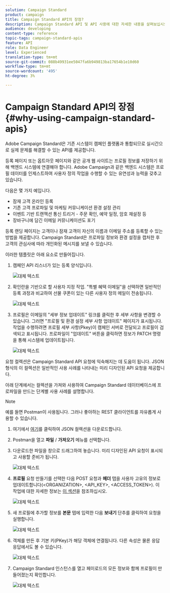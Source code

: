 ```yaml
---
solution: Campaign Standard
product: campaign
title: Campaign Standard API의 장점?
description: Campaign Standard API 및 API 사용에 대한 자세한 내용을 살펴보십시오.
audience: developing
content-type: reference
topic-tags: campaign-standard-apis
feature: API
role: Data Engineer
level: Experienced
translation-type: tm+mt
source-git-commit: 088b49931ee5047fa6b949813ba17654b1e10d60
workflow-type: tm+mt
source-wordcount: '495'
ht-degree: 3%

---
```



# Campaign Standard API의 장점 {#why-using-campaign-standard-apis}

Adobe Campaign Standard은 기존 시스템이 캠페인 플랫폼과 통합되므로 실시간으로 실제 문제를 해결할 수 있는 API를 제공합니다.

등록 페이지 또는 옵트아웃 페이지와 같은 공개 웹 사이트는 프로필 정보를 저장하기 위해 백엔드 시스템에 연결해야 합니다. Adobe Campaign과 같은 백엔드 시스템은 프로필 데이터를 인제스트하여 사용자 정의 작업을 수행할 수 있는 유연성과 능력을 갖추고 있습니다.

다음은 몇 가지 예입니다.

* 잠재 고객 온라인 등록
* 기존 고객 프로파일 및 마케팅 커뮤니케이션 환경 설정 관리
* 이벤트 기반 트랜잭션 통신 트리거 - 주문 확인, 예약 일정, 암호 재설정 등
* 장바구니에 담긴 이메일 커뮤니케이션도 포기

등록 랜딩 페이지는 고객이나 잠재 고객이 자신의 이름과 이메일 주소를 등록할 수 있는 방법을 제공합니다. Campaign Standard은 프로파일 정보와 환경 설정을 캡처한 후 고객의 관심사에 따라 개인화된 메시지를 보낼 수 있습니다.

이러한 템플릿은 아래 요소로 만들어집니다.

1. 캠페인 API 리스너가 있는 등록 양식입니다.

   ![대체 텍스트](assets/apis_uc1.png)

1. 확인란을 기반으로 할 사용자 지정 작업. &quot;특별 혜택 이메일&quot;을 선택하면 일반적인 등록 과정과 비교하여 선물 쿠폰이 있는 다른 사용자 정의 메일이 전송됩니다.

   ![대체 텍스트](assets/apis_uc2.png)

1. 프로필은 이메일의 &quot;세부 정보 업데이트&quot; 링크를 클릭한 후 세부 사항을 변경할 수 있습니다. 그러면 &quot;프로필 및 환경 설정 세부 사항 업데이트&quot; 페이지가 표시됩니다. 작업을 수행하려면 프로필 세부 사항(Pkey)이 캠페인 서버로 전달되고 프로필이 검색되고 표시됩니다. 프로파일이 &quot;업데이트&quot; 버튼을 클릭하면 정보가 PATCH 명령을 통해 시스템에 업데이트됩니다.

   ![대체 텍스트](assets/apis_uc3.png)

요청 컬렉션은 Campaign Standard API 요청에 익숙해지는 데 도움이 됩니다. JSON 형식의 이 컬렉션은 일반적인 사용 사례를 나타내는 미리 디자인된 API 요청을 제공합니다.

아래 단계에서는 컬렉션을 가져와 사용하여 Campaign Standard 데이터베이스에 프로파일을 만드는 단계별 사용 사례를 설명합니다.

>[!NOTE]
>
>예를 들면 Postman이 사용됩니다. 그러나 좋아하는 REST 클라이언트를 자유롭게 사용할 수 있습니다.

1. 여기에서 [여기](https://helpx.adobe.com/content/dam/help/en/campaign/kb/working-with-acs-api/_jcr_content/main-pars/download_section/download-1/KB_postman_collection.json.zip)를 클릭하여 JSON 컬렉션을 다운로드합니다.

1. Postman을 열고 **파일** / **가져오기** 메뉴를 선택합니다.

1. 다운로드한 파일을 창으로 드래그하여 놓습니다. 미리 디자인된 API 요청이 표시되고 사용할 준비가 됩니다.

   ![대체 텍스트](assets/postman_collection.png)

1. **프로필** 요청 만들기를 선택한 다음 POST 요청과 **헤더** 탭을 사용자 고유의 정보로 업데이트합니다(&lt;ORGANIZATION>, &lt;API_KEY>, &lt;ACCESS_TOKEN>). 이 작업에 대한 자세한 정보는 [이 섹션](../../api/using/setting-up-api-access.md)을 참조하십시오.

   ![대체 텍스트](assets/postman_uc1.png)

1. 새 프로필에 추가할 정보를 **본문** 탭에 입력한 다음 **보내기** 단추를 클릭하여 요청을 실행합니다.

   ![대체 텍스트](assets/postman_uc2.png)

1. 객체를 만든 후 기본 키(PKey)가 해당 객체에 연결됩니다. 다른 속성은 물론 응답 응답에서도 볼 수 있습니다.

   ![대체 텍스트](assets/postman_uc3.png)

1. Campaign Standard 인스턴스를 열고 페이로드의 모든 정보와 함께 프로필이 만들어졌는지 확인합니다.

   ![대체 텍스트](assets/postman_uc4.png)
